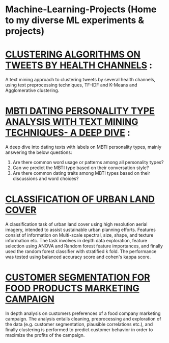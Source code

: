 # Machine-Learning-Projects (Home to my diverse ML experiments &amp; projects)


# [CLUSTERING ALGORITHMS ON TWEETS BY HEALTH CHANNELS](https://github.com/vibhananda28/Machine-Learning-Projects/blob/main/clustering_tweets_health_channels.ipynb) : 
A text mining approach to clustering tweets by several health channels, using text preprocessing techniques, TF-IDF and K-Means and Agglomerative clustering. 

# [MBTI DATING PERSONALITY TYPE ANALYSIS WITH TEXT MINING TECHNIQUES- A DEEP DIVE](https://github.com/vibhananda28/Machine-Learning-Projects/blob/main/IMDB_dating_posts_analysis.ipynb) : 
A deep dive into dating texts with labels on MBTI personality types, mainly answering the below questions:
1. Are there common word usage or patterns among all personality types?
2. Can we predict the MBTI type based on their conversation style?
3. Are there common dating traits among MBTI types based on their discussions and word choices?

# [CLASSIFICATION OF URBAN LAND COVER](https://github.com/vibhananda28/Machine-Learning-Projects/blob/main/Classification_Urban_Land.ipynb)
A classification task of urban land cover using high resolution aerial imagery, intended to assist sustainable urban planning efforts. Features consist of information on Multi-scale spectral, size, shape, and texture information etc. The task involves in depth data exploration, feature selection using ANOVA and Random forest feature importances, and finally used the random forest classifier with stratified k fold. The performance was tested using balanced accuracy score and cohen's kappa score. 

# [CUSTOMER SEGMENTATION FOR FOOD PRODUCTS MARKETING CAMPAIGN](https://github.com/vibhananda28/Machine-Learning-Projects/blob/main/Customer_Marketing_Campaign_Aalysis.ipynb)
In depth analysis on customers preferences of a food company marketing campaign. The analysis entails cleaning, preprocessing and exploration of the data (e.g. customer segmentation, plausible correlations etc.), and finally clustering is performed to predict customer behavior in order to maximize the profits of the campaign.
